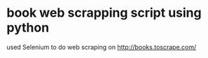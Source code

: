 # book web scrapping script using python
used Selenium to do web scraping on http://books.toscrape.com/
